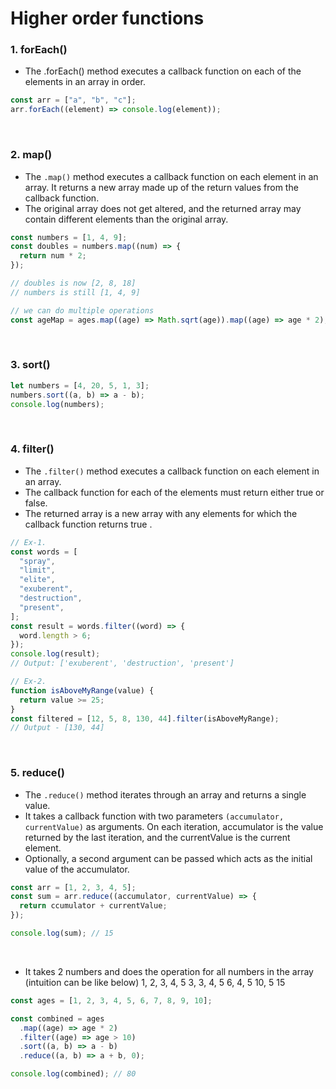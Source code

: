 # Higher order functions

### 1. forEach()

- The .forEach() method executes a callback function on each of the elements in an array in order.

```javascript
const arr = ["a", "b", "c"];
arr.forEach((element) => console.log(element));
```

<br />

### 2. map()

- The `.map()` method executes a callback function on each element in an array. It returns a new array made up of the return values from the callback function.
- The original array does not get altered, and the returned array may contain different elements than the original array.

```javascript
const numbers = [1, 4, 9];
const doubles = numbers.map((num) => {
  return num * 2;
});

// doubles is now [2, 8, 18]
// numbers is still [1, 4, 9]

// we can do multiple operations
const ageMap = ages.map((age) => Math.sqrt(age)).map((age) => age * 2);
```

<br />

### 3. sort()

```javascript
let numbers = [4, 20, 5, 1, 3];
numbers.sort((a, b) => a - b);
console.log(numbers);
```

<br />

### 4. filter()

- The `.filter()` method executes a callback function on each element in an array.
- The callback function for each of the elements must return either true or false.
- The returned array is a new array with any elements for which the callback function returns true .

```javascript
// Ex-1.
const words = [
  "spray",
  "limit",
  "elite",
  "exuberent",
  "destruction",
  "present",
];
const result = words.filter((word) => {
  word.length > 6;
});
console.log(result);
// Output: ['exuberent', 'destruction', 'present']

// Ex-2.
function isAboveMyRange(value) {
  return value >= 25;
}
const filtered = [12, 5, 8, 130, 44].filter(isAboveMyRange);
// Output - [130, 44]
```

<br />

### 5. reduce()

- The `.reduce()` method iterates through an array and returns a single value.
- It takes a callback function with two parameters `(accumulator, currentValue)` as arguments. On each iteration, accumulator is the value returned by the last iteration, and the currentValue is the current element.
- Optionally, a second argument can be passed which acts as the initial value of the accumulator.

```javascript
const arr = [1, 2, 3, 4, 5];
const sum = arr.reduce((accumulator, currentValue) => {
  return ccumulator + currentValue;
});

console.log(sum); // 15
```

<br />

- It takes 2 numbers and does the operation for all numbers in the array (intuition can be like below)
  1, 2, 3, 4, 5
  3, 3, 4, 5
  6, 4, 5
  10, 5
  15

```javascript
const ages = [1, 2, 3, 4, 5, 6, 7, 8, 9, 10];

const combined = ages
  .map((age) => age * 2)
  .filter((age) => age > 10)
  .sort((a, b) => a - b)
  .reduce((a, b) => a + b, 0);

console.log(combined); // 80
```
